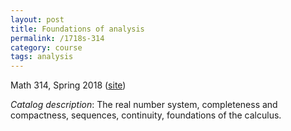 ```yaml
---
layout: post
title: Foundations of analysis
permalink: /1718s-314
category: course
tags: analysis
---
```


Math 314, Spring 2018 ([site](https://github.com/scoskey/m314))<!--more-->

*Catalog description*: The real number system, completeness and compactness, sequences, continuity, foundations of the calculus.
